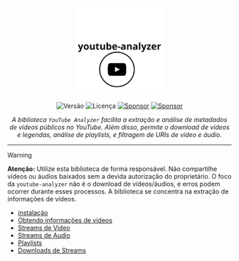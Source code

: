 <div align="center">
    <img src="https://github.com/PauloCesar-dev404/youtube_analyzer/blob/main/assets/youtube_analyzer-logo.png" alt="youtube_analyzer-logo" width="200"/>
  
  ![Versão](https://img.shields.io/badge/version-0.2.4-orange)
  ![Licença](https://img.shields.io/badge/license-MIT-orange)
  [![Sponsor](https://img.shields.io/badge/💲Donate-yellow)](https://apoia.se/paulocesar-dev404)
  [![Sponsor](https://img.shields.io/badge/📖Documentation-green)](https://github.com/PauloCesar-dev404/youtube_analyzer/wiki)


<i>A biblioteca `YouTube Analyzer` facilita a extração e análise de metadados de vídeos públicos no YouTube. Além disso, permite o download de vídeos e legendas, análise de playlists, e filtragem de URIs de vídeo e áudio.
</i>
  
  ---
</div>

>[!Warning]  
> **Atenção:** Utilize esta biblioteca de forma responsável. Não compartilhe vídeos ou áudios baixados sem a devida autorização do proprietário. O foco da `youtube-analyzer` não é o download de vídeos/áudios, e erros podem ocorrer durante esses processos. A biblioteca se concentra na extração de informações de vídeos.

- [instalação](instalation.md) 
- [Obtendo informações de vídeos](Obtenção%20de%20Metadados%20de%20Vídeos.md)
- [Streams de Video](Streams%20de%20videos.md)
- [Streams de Audio](Streams%20de%20Audios.md)
- [Playlists](Playlists.md)
- [Downloads de Streams](Downloads%20de%20Streams.md)

